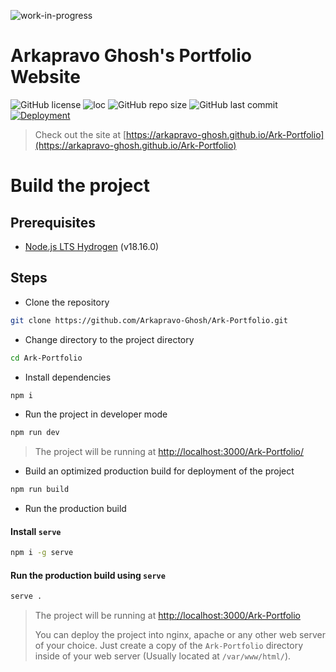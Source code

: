 ![work-in-progress](https://img.shields.io/badge/Work%20In%20Progress-90ee90.svg)
# Arkapravo Ghosh's Portfolio Website
![GitHub license](https://img.shields.io/github/license/Arkapravo-Ghosh/Ark-Portfolio)
![loc](https://img.shields.io/endpoint?url=https://gist.githubusercontent.com/Arkapravo-Ghosh/9a1184af0894a8b86cc3fdf0c8f82195/raw/loc.json)
![GitHub repo size](https://img.shields.io/github/repo-size/Arkapravo-Ghosh/Ark-Portfolio)
![GitHub last commit](https://img.shields.io/github/last-commit/Arkapravo-Ghosh/Ark-Portfolio)\
[![Deployment](https://github.com/Arkapravo-Ghosh/Ark-Portfolio/actions/workflows/deployment.yml/badge.svg)](https://github.com/Arkapravo-Ghosh/Ark-Portfolio/actions/workflows/deployment.yml)
> Check out the site at [https://arkapravo-ghosh.github.io/Ark-Portfolio](https://arkapravo-ghosh.github.io/Ark-Portfolio)
# Build the project
## Prerequisites
- [Node.js LTS Hydrogen](https://nodejs.org/en/) (v18.16.0)
## Steps
- Clone the repository
```bash
git clone https://github.com/Arkapravo-Ghosh/Ark-Portfolio.git
```
- Change directory to the project directory
```bash
cd Ark-Portfolio
```
- Install dependencies
```bash
npm i
```
- Run the project in developer mode
```bash
npm run dev
```
> The project will be running at [http://localhost:3000/Ark-Portfolio/](http://localhost:3000/Ark-Portfolio/)
- Build an optimized production build for deployment of the project
```bash
npm run build
```
- Run the production build
#### Install `serve`
```bash
npm i -g serve
```
#### Run the production build using `serve`
```bash
serve .
```
> The project will be running at [http://localhost:3000/Ark-Portfolio](http://localhost:3000/Ark-Portfolio)
>
> You can deploy the project into nginx, apache or any other web server of your choice. Just create a copy of the `Ark-Portfolio` directory inside  of your web server (Usually located at `/var/www/html/`).
